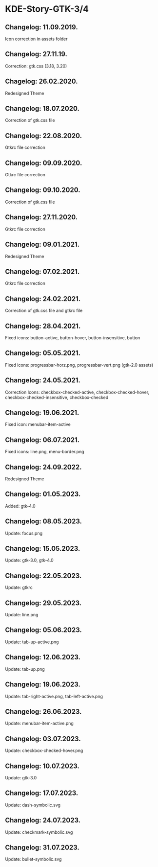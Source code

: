 # KDE-Story-GTK-3/4

Changelog: 11.09.2019.
----------------------

Icon correction in assets folder

Changelog: 27.11.19.
---------------------

Correction: gtk.css (3.18, 3.20)

Chagelog: 26.02.2020.
---------------------

Redesigned Theme

Changelog: 18.07.2020.
----------------------

Correction of gtk.css file

Changelog: 22.08.2020.
----------------------

Gtkrc file correction

Changelog: 09.09.2020.
---------------------

Gtkrc file correction

Changelog: 09.10.2020.
---------------------

Correction of gtk.css file

Changelog: 27.11.2020.
----------------------

Gtkrc file correction

Changelog: 09.01.2021.
----------------------

Redesigned Theme

Changelog: 07.02.2021.
----------------------

Gtkrc file correction

Changelog: 24.02.2021.
----------------------

Correction of gtk.css file and gtkrc file

Changelog: 28.04.2021.
---------------------

Fixed icons: button-active, button-hover, button-insensitive, button

Changelog: 05.05.2021.
----------------------

Fixed icons: progressbar-horz.png, progressbar-vert.png (gtk-2.0 assets)

Changelog: 24.05.2021.
----------------------

Correction Icons: checkbox-checked-active, checkbox-checked-hover, checkbox-checked-insensitive, checkbox-checked

Changelog: 19.06.2021.
----------------------

Fixed icon: menubar-item-active

Changelog: 06.07.2021.
---------------------

Fixed icons: line.png, menu-border.png

Changelog: 24.09.2022.
---------------------

Redesigned Theme


Changelog: 01.05.2023.
---------------------

Added: gtk-4.0

Changelog: 08.05.2023.
---------------------

Update: focus.png

Changelog: 15.05.2023.
---------------------

Update: gtk-3.0, gtk-4.0

Changelog: 22.05.2023.
---------------------

Update: gtkrc

Changelog: 29.05.2023.
---------------------

Update: line.png

Changelog: 05.06.2023.
---------------------

Update: tab-up-active.png

Changelog: 12.06.2023.
---------------------

Update: tab-up.png

Changelog: 19.06.2023.
---------------------

Update: tab-right-active.png, tab-left-active.png

Changelog: 26.06.2023.
---------------------

Update: menubar-item-active.png

Changelog: 03.07.2023.
---------------------

Update: checkbox-checked-hover.png


Changelog: 10.07.2023.
---------------------

Update: gtk-3.0

Changelog: 17.07.2023.
---------------------

Update: dash-symbolic.svg

Changelog: 24.07.2023.
---------------------

Update: checkmark-symbolic.svg


Changelog: 31.07.2023.
---------------------

Update: bullet-symbolic.svg

